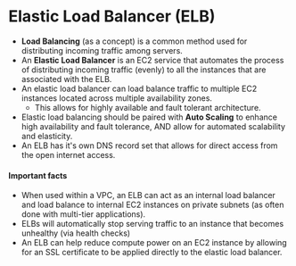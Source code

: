 # Elastic Load Balancer (ELB)

- **Load Balancing** (as a concept) is a common method used for distributing
  incoming traffic among servers.
- An **Elastic Load Balancer** is an EC2 service that automates the process of
  distributing incoming traffic (evenly) to all the instances that are
  associated with the ELB.
- An elastic load balancer can load balance traffic to multiple EC2 instances
  located across multiple availability zones.
  - This allows for highly available and fault tolerant architecture.
- Elastic load balancing should be paired with **Auto Scaling** to enhance high
  availability and fault tolerance, AND allow for automated scalability and
  elasticity.
- An ELB has it's own DNS record set that allows for direct access from the open
  internet access.

#### Important facts

- When used within a VPC, an ELB can act as an internal load balancer and load
  balance to internal EC2 instances on private subnets (as often done with
  multi-tier applications).
- ELBs will automatically stop serving traffic to an instance that becomes
  unhealthy (via health checks)
- An ELB can help reduce compute power on an EC2 instance by allowing for an SSL
  certificate to be applied directly to the elastic load balancer.

